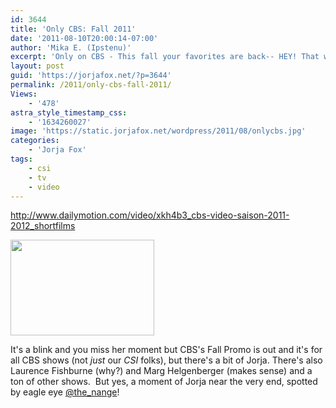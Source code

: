 ```yaml
---
id: 3644
title: 'Only CBS: Fall 2011'
date: '2011-08-10T20:00:14-07:00'
author: 'Mika E. (Ipstenu)'
excerpt: 'Only on CBS - This fall your favorites are back-- HEY! That was Jorja at the end!'
layout: post
guid: 'https://jorjafox.net/?p=3644'
permalink: /2011/only-cbs-fall-2011/
Views:
    - '478'
astra_style_timestamp_css:
    - '1634260027'
image: 'https://static.jorjafox.net/wordpress/2011/08/onlycbs.jpg'
categories:
    - 'Jorja Fox'
tags:
    - csi
    - tv
    - video
---
```


http://www.dailymotion.com/video/xkh4b3_cbs-video-saison-2011-2012_shortfilms

<span class="Apple-style-span" style="color: #444444; font-family: Georgia, 'Bitstream Charter', serif; font-size: 16px; line-height: 24px;"><img class="alignleft size-medium wp-image-3645" style="border-style: initial; border-color: initial;" title="onlycbs" src="//static.jorjafox.net/wordpress/2011/08/onlycbs-230x153.jpg" alt="" width="230" height="153" /></span>

It's a blink and you miss her moment but CBS's Fall Promo is out and it's for all CBS shows (not _just_ our _CSI_ folks), but there's a bit of Jorja. There's also Laurence Fishburne (why?) and Marg Helgenberger (makes sense) and a ton of other shows.  But yes, a moment of Jorja near the very end, spotted by eagle eye <a href="http://twitter.com/the_nange/status/101378493824253952">@the_nange</a>!
